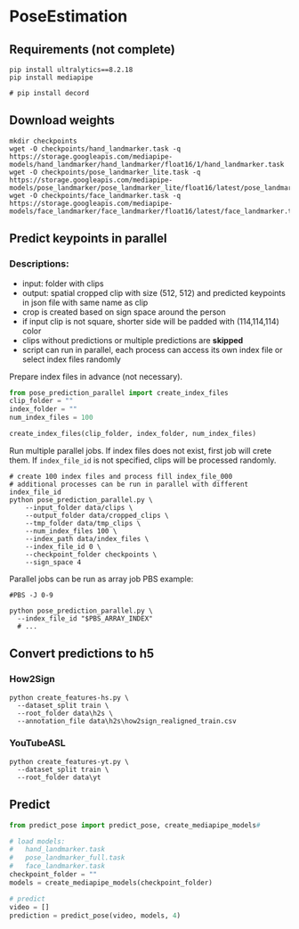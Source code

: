 # PoseEstimation

## Requirements (not complete)
```shell
pip install ultralytics==8.2.18
pip install mediapipe

# pip install decord
```


## Download weights
```shell
mkdir checkpoints
wget -O checkpoints/hand_landmarker.task -q https://storage.googleapis.com/mediapipe-models/hand_landmarker/hand_landmarker/float16/1/hand_landmarker.task
wget -O checkpoints/pose_landmarker_lite.task -q https://storage.googleapis.com/mediapipe-models/pose_landmarker/pose_landmarker_lite/float16/latest/pose_landmarker_lite.task
wget -O checkpoints/face_landmarker.task -q https://storage.googleapis.com/mediapipe-models/face_landmarker/face_landmarker/float16/latest/face_landmarker.task
```

## Predict keypoints in parallel
### Descriptions:

 - input: folder with clips
 - output: spatial cropped clip with size (512, 512) and predicted keypoints in json file with same name as clip
 - crop is created based on sign space around the person
 - if input clip is not square, shorter side will be padded with (114,114,114) color
 - clips without predictions or multiple predictions are **skipped**
 - script can run in parallel, each process can access its own index file or select index files randomly
 


Prepare index files in advance (not necessary).
```python
from pose_prediction_parallel import create_index_files
clip_folder = ""
index_folder = ""
num_index_files = 100

create_index_files(clip_folder, index_folder, num_index_files)
```

Run multiple parallel jobs. If index files does not exist, first job will crete them.
If `index_file_id` is not specified, clips will be processed randomly.
```shell
# create 100 index files and process fill index_file_000
# additional processes can be run in parallel with different index_file_id
python pose_prediction_parallel.py \
    --input_folder data/clips \
    --output_folder data/cropped_clips \
    --tmp_folder data/tmp_clips \
    --num_index_files 100 \
    --index_path data/index_files \
    --index_file_id 0 \
    --checkpoint_folder checkpoints \
    --sign_space 4 
```

Parallel jobs can be run as array job
PBS example:
```shell
#PBS -J 0-9

python pose_prediction_parallel.py \
  --index_file_id "$PBS_ARRAY_INDEX"
  # ...
```


## Convert predictions to h5
### How2Sign
```shell
python create_features-hs.py \
  --dataset_split train \
  --root_folder data\h2s \
  --annotation_file data\h2s\how2sign_realigned_train.csv
```

### YouTubeASL
```shell
python create_features-yt.py \
  --dataset_split train \
  --root_folder data\yt 
```

## Predict
```python
from predict_pose import predict_pose, create_mediapipe_models#

# load models: 
#   hand_landmarker.task
#   pose_landmarker_full.task
#   face_landmarker.task
checkpoint_folder = ""
models = create_mediapipe_models(checkpoint_folder)

# predict
video = []
prediction = predict_pose(video, models, 4)
```